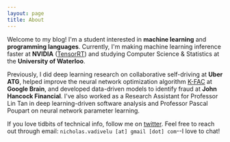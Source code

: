 ```yaml
---
layout: page
title: About
---
```


Welcome to my blog! I'm a student interested in **machine learning** and
**programming languages**. Currently, I'm making machine learning inference
faster at **NVIDIA** ([TensorRT](https://developer.nvidia.com/tensorrt)) and
studying Computer Science & Statistics at the **University of Waterloo**.

Previously, I did deep learning research on collaborative self-driving at
**Uber ATG**, helped improve the neural network optimization algorithm
[K-FAC](https://github.com/tensorflow/kfac) at **Google Brain**, and developed
data-driven models to identify fraud at **John Hancock Financial**. I've also
worked as a Research Assistant for Professor Lin Tan in deep learning-driven
software analysis and Professor Pascal Poupart on neural network parameter
learning.

If you love tidbits of technical info, follow me on
[twitter](https://twitter.com/nicvadivelu). Feel free to reach out through
email: `nicholas.vadivelu [at] gmail [dot] com`--I love to chat!
